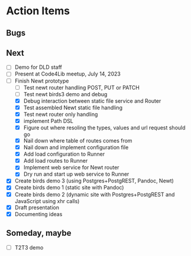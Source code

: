 
# Action Items

## Bugs

## Next

- [ ] Demo for DLD staff
- [ ] Present at Code4Lib meetup, July 14, 2023
- [ ] Finish Newt prototype
    - [ ] Test newt router handling POST, PUT or PATCH
    - [ ] Test newt birds3 demo and debug
    - [x] Debug interaction between static file service and Router
    - [x] Test assembled Newt static file handling
    - [x] Test newt router only handling
    - [x] implement Path DSL
    - [x] Figure out where resoling the types, values and url request should go
    - [x] Nail down where table of routes comes from
    - [x] Nail down and implement configuration file
    - [x] Add load configuration to Runner
    - [x] Add load routes to Runner
    - [x] Implement web service for Newt router
    - [x] Dry run and start up web service to Runner
- [x] Create birds demo 3 (using Postgres+PostgREST, Pandoc, Newt)
- [x] Create birds demo 1 (static site with Pandoc)
- [x] Create birds demo 2 (dynamic site with Postgres+PostgREST and JavaScript using xhr calls)
- [x] Draft presentation
- [x] Documenting ideas

## Someday, maybe

- [ ] T2T3 demo

